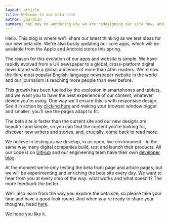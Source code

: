 ```yaml
---
layout: article
title: Welcome to our beta site
author: guardian
summary: You may be wondering why we are redesigning our site now, and the reason is simple.
---
```

Hello. This blog is where we'll share our latest thinking as we test ideas for our new beta site. We're also busily updating our core apps, which will be available from the Apple and Android stores this spring.

The reason for this evolution of our apps and website is simple. We have rapidly evolved from a UK newspaper to a global, cross-platform digital news brand with a global audience of more than 40m readers. We're now the third most popular English-language newspaper website in the world and our journalism is reaching more people than ever before.

This growth has been fuelled by the explosion in smartphones and tablets, and we want you to have the best experience of our content, whatever device you're using. One way we'll ensure this is with responsive design. See it in action by [clicking here](http://www.theguardian.com/preference/platform/mobile?page=http%3A%2F%2Fwww.theguardian.com%2Fuk%3Fview%3Dmobile) and making your browser window bigger and smaller; you'll see the pages adapt to fit.

The beta site is faster than the current site and our new designs are beautiful and simple, so you can find the content you're looking for, discover new writers and stories, and, crucially, come back to read more.

We believe in testing as we develop, in an open, live environment – in the same way many digital companies build, test and launch their products. All our code is on [GitHub](http://github.com/guardian/frontend) and our engineering team have their own [developer blog](http://www.theguardian.com/info/developer-blog?view=responsive).

At the moment we're only testing the beta front page and article pages, but we will be experimenting and enriching the beta site every day. We want to hear from you at every step of the way: what works and what doesn't? The more feedback the better.

We'll also learn from the way you explore the beta site, so please take your time and have a good look round. And when you're ready to share your thoughts, head [here](http://next.theguardian.com/feedback/).

We hope you like it.
